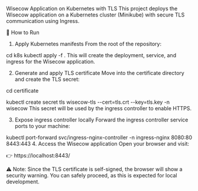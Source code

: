 Wisecow Application on Kubernetes with TLS
This project deploys the Wisecow application on a Kubernetes cluster (Minikube) with secure TLS communication using Ingress.

🚀 How to Run
1. Apply Kubernetes manifests
From the root of the repository:

cd k8s
kubectl apply -f .
This will create the deployment, service, and ingress for the Wisecow application.

2. Generate and apply TLS certificate
Move into the certificate directory and create the TLS secret:

cd certificate

kubectl create secret tls wisecow-tls --cert=tls.crt --key=tls.key -n wisecow
This secret will be used by the ingress controller to enable HTTPS.

3. Expose ingress controller locally
Forward the ingress controller service ports to your machine:

kubectl port-forward svc/ingress-nginx-controller -n ingress-nginx 8080:80 8443:443
4. Access the Wisecow application
Open your browser and visit:

👉 https://localhost:8443/


⚠️ Note: Since the TLS certificate is self-signed, the browser will show a security warning. You can safely proceed, as this is expected for local development.
